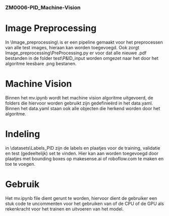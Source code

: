 ### ZM0006-PID_Machine-Vision

# Image Preprocessing

In \Image_preprocessing\ is er een pipeline gemaakt voor het preprocessen van alle test images, hieraan kan worden toegevoegd.
Ook zorgt Image_preprocessing\PreProcessing.py er voor dat alle nieuwe .pdf bestanden in de folder test\P&ID_input worden omgezet naar het door het algoritme leesbare .png bestanen.


# Machine Vision

Binnen het mv.ipynb wordt het machine vision algoritme uitgevoerd, de folders die hiervoor worden gebruikt zijn gedefinieërd in het data.yaml.
Binnen het data.yaml staan ook alle objecten die herkend worden door het algoritme.

# Indeling

in \datasets\Labels_PID zijn de labels en plaatjes voor de training, validatie en test (gedeeltelijk) set te vinden. Hier kan aan worden toegevoegd door plaatjes met bounding boxes op makesense.ai of roboflow.com te maken en toe te voegen.

# Gebruik

Het mv.ipynb file dient gerunt te worden, hiervoor dient de gebruiker een stuk code te uncommenten voor het gebruiken van of de CPU of de GPU als rekenkracht voor het trainen en uitvoeren van het model.
